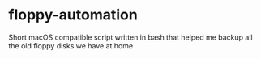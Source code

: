# floppy-automation
Short macOS compatible script written in bash that helped me backup all the old floppy disks we have at home
